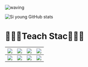 ![waving](https://capsule-render.vercel.app/api?type=waving&height=200&text=SiYoun&fontAlign=80&fontAlignY=40&color=gradient)




![Si young GitHub stats](https://github-readme-stats.vercel.app/api?username=ssyy0122&show_icons=true&theme=dark)


# 🧑🏼‍💻Teach Stac🧑🏼‍💻
<img src="https://img.shields.io/badge/GitHub-181717?style=flat-square&logo=GitHub&logoColor=white"/></a> |<img src="https://img.shields.io/badge/Python-3766AB?style=flat-square&logo=Python&logoColor=white"/></a>|<img src="https://img.shields.io/badge/Swift-FA7343?style=flat-square&logo=Swift&logoColor=white"/></a> |<img src="https://img.shields.io/badge/Apple-000000?style=flat-square&logo=Apple&logoColor=white"/></a> 
---|---|---|---
<img src="https://img.shields.io/badge/C-A8B9CC?style=flat-square&logo=C&logoColor=white"/></a>|<img src="https://img.shields.io/badge/Java-007396?style=flat-square&logo=Java&logoColor=white"/></a>|<img src="https://img.shields.io/badge/Android-3DDC84?style=flat-square&logo=Android&logoColor=white"/></a> |<img src="https://img.shields.io/badge/Xcode-147EFB?style=flat-square&logo=Xcode&logoColor=white"/></a>







